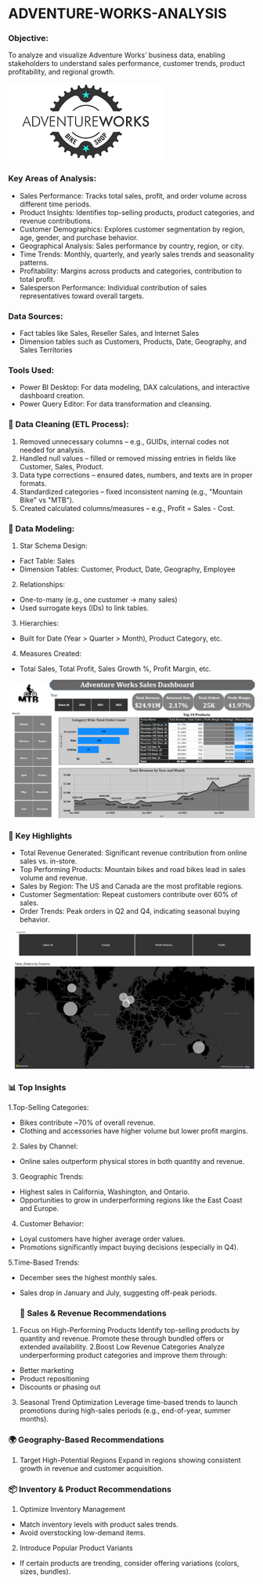 # ADVENTURE-WORKS-ANALYSIS
### Objective:
To analyze and visualize Adventure Works’ business data, enabling stakeholders to understand sales performance, customer trends, product profitability, and regional growth.

![image](https://github.com/SarthakUdavant/ADVENTURE-WORKS-ANALYSIS/blob/9ec1a77098c4a245298b9a0691913984e7d7c28e/Dashboard%20And%20Map/download.png)

### Key Areas of Analysis:
* Sales Performance: Tracks total sales, profit, and order volume across different time periods.
* Product Insights: Identifies top-selling products, product categories, and revenue contributions.
* Customer Demographics: Explores customer segmentation by region, age, gender, and purchase behavior.
* Geographical Analysis: Sales performance by country, region, or city.
* Time Trends: Monthly, quarterly, and yearly sales trends and seasonality patterns.
* Profitability: Margins across products and categories, contribution to total profit.
* Salesperson Performance: Individual contribution of sales representatives toward overall targets.

### Data Sources:
* Fact tables like Sales, Reseller Sales, and Internet Sales
* Dimension tables such as Customers, Products, Date, Geography, and Sales Territories

### Tools Used:
* Power BI Desktop: For data modeling, DAX calculations, and interactive dashboard creation.
* Power Query Editor: For data transformation and cleansing.

### 🧹 Data Cleaning (ETL Process):
1. Removed unnecessary columns – e.g., GUIDs, internal codes not needed for analysis.
2. Handled null values – filled or removed missing entries in fields like Customer, Sales, Product.
3. Data type corrections – ensured dates, numbers, and texts are in proper formats.
4. Standardized categories – fixed inconsistent naming (e.g., "Mountain Bike" vs "MTB").
5. Created calculated columns/measures – e.g., Profit = Sales - Cost.

### 🧩 Data Modeling:
1. Star Schema Design:
* Fact Table: Sales
* Dimension Tables: Customer, Product, Date, Geography, Employee
  
2. Relationships:
* One-to-many (e.g., one customer → many sales)
* Used surrogate keys (IDs) to link tables.
  
3. Hierarchies:
* Built for Date (Year > Quarter > Month), Product Category, etc.
  
4. Measures Created:
* Total Sales, Total Profit, Sales Growth %, Profit Margin, etc.
  
![image alt](https://github.com/SarthakUdavant/ADVENTURE-WORKS-ANALYSIS/blob/6f5e2876bbfaf77a5ef95f7ab104047c9ba011ad/Dashboard%20And%20Map/Dashboard.png)

  ### 🔑 Key Highlights
* Total Revenue Generated: Significant revenue contribution from online sales vs. in-store.
* Top Performing Products: Mountain bikes and road bikes lead in sales volume and revenue.
* Sales by Region: The US and Canada are the most profitable regions.
* Customer Segmentation: Repeat customers contribute over 60% of sales.
* Order Trends: Peak orders in Q2 and Q4, indicating seasonal buying behavior.

![image](https://github.com/SarthakUdavant/ADVENTURE-WORKS-ANALYSIS/blob/6f5e2876bbfaf77a5ef95f7ab104047c9ba011ad/Dashboard%20And%20Map/Screenshot%202025-07-05%20143012.png)

### 📊 Top Insights
1.Top-Selling Categories:
* Bikes contribute ~70% of overall revenue.
* Clothing and accessories have higher volume but lower profit margins.

2. Sales by Channel:
* Online sales outperform physical stores in both quantity and revenue.

3. Geographic Trends:
* Highest sales in California, Washington, and Ontario.
* Opportunities to grow in underperforming regions like the East Coast and Europe.

4. Customer Behavior:
* Loyal customers have higher average order values.
* Promotions significantly impact buying decisions (especially in Q4).

5.Time-Based Trends:
* December sees the highest monthly sales.
* Sales drop in January and July, suggesting off-peak periods.

  ### 📌 Sales & Revenue Recommendations
1. Focus on High-Performing Products
Identify top-selling products by quantity and revenue. Promote these through bundled offers or extended availability.
2.Boost Low Revenue Categories
Analyze underperforming product categories and improve them through:
* Better marketing
* Product repositioning
* Discounts or phasing out
3. Seasonal Trend Optimization
Leverage time-based trends to launch promotions during high-sales periods (e.g., end-of-year, summer months).

### 🌍 Geography-Based Recommendations
1. Target High-Potential Regions
Expand in regions showing consistent growth in revenue and customer acquisition.


### 📦 Inventory & Product Recommendations
1. Optimize Inventory Management
* Match inventory levels with product sales trends.
* Avoid overstocking low-demand items.
2. Introduce Popular Product Variants
* If certain products are trending, consider offering variations (colors, sizes, bundles).

